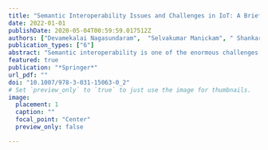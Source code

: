 ```yaml
---
title: "Semantic Interoperability Issues and Challenges in IoT: A Brief Review"
date: 2022-01-01
publishDate: 2020-05-04T00:59:59.017512Z
authors: ["Devamekalai Nagasundaram",  "Selvakumar Manickam", " Shankar Karuppayah"]
publication_types: ["6"]
abstract: "Semantic interoperability is one of the enormous challenges that need to be addressed to achieve the Internet of Things (IoT) vision. Accomplishing semantic interoperability in a heterogeneous IoT environment will allow a billion devices to exchange meaningful data in a form understandable by multiple devices. The paper presents the challenges faced by IoT due to the lack of semantic interoperability and the available method of achieving semantic interoperability in IoT. It also discusses the limitation of the current solution and recommendations on the future work needed."
featured: true
publication: "*Springer*"
url_pdf: ""
doi: "10.1007/978-3-031-15063-0_2"
# Set `preview_only` to `true` to just use the image for thumbnails.
image:
  placement: 1
  caption: ""
  focal_point: "Center"
  preview_only: false

---
```



